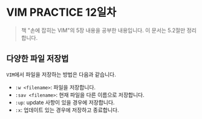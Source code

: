 # VIM PRACTICE 12일차

> 책 "손에 잡히는 VIM"의 5장 내용을 공부한 내용입니다. 이 문서는 5.2절만 정리합니다.

## 다양한 파일 저장법

`VIM`에서 파일을 저장하는 방법은 다음과 같습니다.

* `:w <filename>`: 파일을 저장합니다.
* `:sav <filename>`: 현재 파일을 다른 이름으로 저장합니다. 
* `:up`: update 사항이 있을 경우에 저장합니다.
* `:x`: 업데이트 있는 경우에 저장하고 종료합니다.




